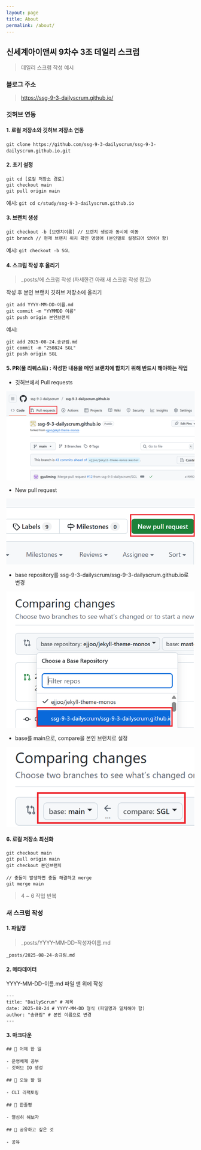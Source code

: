 ```yaml
---
layout: page
title: About
permalink: /about/
---
```



## 신세계아이앤씨 9차수 3조 데일리 스크럼
> 데일리 스크럼 작성 예시


### 블로그 주소
> https://ssg-9-3-dailyscrum.github.io/


### 깃허브 연동
#### 1. 로컬 저장소와 깃허브 저장소 연동

`git clone https://github.com/ssg-9-3-dailyscrum/ssg-9-3-dailyscrum.github.io.git`


#### 2. 초기 설정

```
git cd [로컬 저장소 경로]  
git checkout main
git pull origin main
```
예시:
`git cd c/study/ssg-9-3-dailyscrum.github.io`


#### 3. 브랜치 생성

```
git checkout -b [브랜치이름] // 브랜치 생성과 동시에 이동
git branch // 현재 브랜치 위치 확인 명령어 (본인껄로 설정되어 있어야 함)
```
예시:
`git checkout -b SGL`


#### 4. 스크럼 작성 후 올리기
> _posts/에 스크럼 작성 (자세한건 아래 새 스크럼 작성 참고)

작성 후 본인 브랜치 깃허브 저장소에 올리기
```
git add YYYY-MM-DD-이름.md
git commit -m "YYMMDD 이름"
git push origin 본인브랜치
```
예시:
```
git add 2025-08-24.송규림.md
git commit -m "250824 SGL"
git push origin SGL
```


#### 5. PR(풀 리퀘스트) : 작성한 내용을 메인 브랜치에 합치기 위해 반드시 해야하는 작업
- 깃허브에서 Pull requests

![alt text](/public/img/screenshot-1.png)

- New pull request 

![alt text](/public/img/screenshot-2.png)

- base repository를 ssg-9-3-dailyscrum/ssg-9-3-dailyscrum.github.io로 변경

![alt text](/public/img/screenshot-3.png)

- base를 main으로, compare을 본인 브랜치로 설정

![alt text](/public/img/screenshot-4.png)

#### 6. 로컬 저장소 최신화
```
git checkout main
git pull origin main
git checkout 본인브랜치

// 충돌이 발생하면 충돌 해결하고 merge
git merge main
```

> 4 ~ 6 작업 반복

### 새 스크럼 작성

#### 1. 파일명
> _posts/YYYY-MM-DD-작성자이름.md

`_posts/2025-08-24-송규림.md`

#### 2. 메타데이터
YYYY-MM-DD-이름.md 파일 맨 위에 작성
```
---
title: "DailyScrum" # 제목
date: 2025-08-24 # YYYY-MM-DD 형식 (파일명과 일치해야 함)
author: "송규림" # 본인 이름으로 변경
---
```
#### 3. 마크다운
```
## 📝 어제 한 일

- 운영체제 공부
- 깃허브 IO 생성

## 🎯 오늘 할 일

- CLI 리팩토링

## 💭 한줄평

- 열심히 해보자

## 🔗 공유하고 싶은 것

- 공유
```


